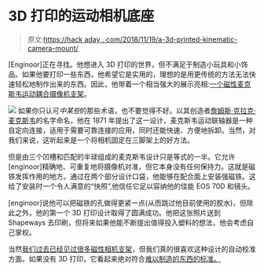 # 3D 打印的运动相机底座

> 原文:[https://hack aday . com/2018/11/19/a-3d-printed-kinematic-camera-mount/](https://hackaday.com/2018/11/19/a-3d-printed-kinematic-camera-mount/)

[Enginoor]正在寻找。他想进入 3D 打印的世界，但不满足于制造小玩具和小饰品。如果他要打印一些东西，他希望它是实用的，理想的是用更传统的方法无法快速轻松地制作出来的东西。因此，他带着一个相当强大的展示亮相:[一个磁性麦克斯韦运动耦合摄像机支架](https://www.enginoor.com/magnetic-camera-mount/)。

[![](../Images/34301114868cc34b93d7ace18e8335f9.png)](https://hackaday.com/wp-content/uploads/2018/11/magmount_anim.gif) 如果你只认可*中某些*的那些术语，也不要觉得不好。以其创造者[詹姆斯·克拉克·麦克斯韦](https://en.wikipedia.org/wiki/James_Clerk_Maxwell)的名字命名，他在 1871 年提出了这一设计，麦克斯韦运动联轴器是一种自定向连接，适用于需要可靠连接的应用，同时还能快速、方便地拆卸。当然，对我们来说，这听起来是一个将相机固定在三脚架上的好方法。

但是由三个凹槽和匹配的半球组成的麦克斯韦设计只是等式的一半。它允许[enginoor]精确地、可重复地将摄像机对准，但它本身没有任何保持力。这就是磁铁发挥作用的地方。通过在两个部分设计口袋，他能够在配合面上安装强磁铁。这给了安装时一个令人满意的“快照”,他信任它足以容纳他的佳能 EOS 70D 和镜头。

[enginoor]说他可以把磁铁的孔做得更紧一点(从而跳过他目前使用的胶水)，但除此之外，他的第一个 3D 打印设计取得了圆满成功。他把这张照片送到 Shapeways 去印刷，但将来如果他能不断提出值得投入塑料的想法，他会考虑自己掌权。

当然[我们过去已经见过很多磁性相机支架](https://hackaday.com/2017/06/09/giving-a-camera-mount-a-little-magnetic-attractiveness/)，但我们真的很喜欢这种设计的自动校准方面。如果没有 3D 打印，它看起来绝对符合[难以制造的东西的标准。](https://hackaday.com/2018/05/15/hawkeye-the-3d-printed-tourbillon-movement/)